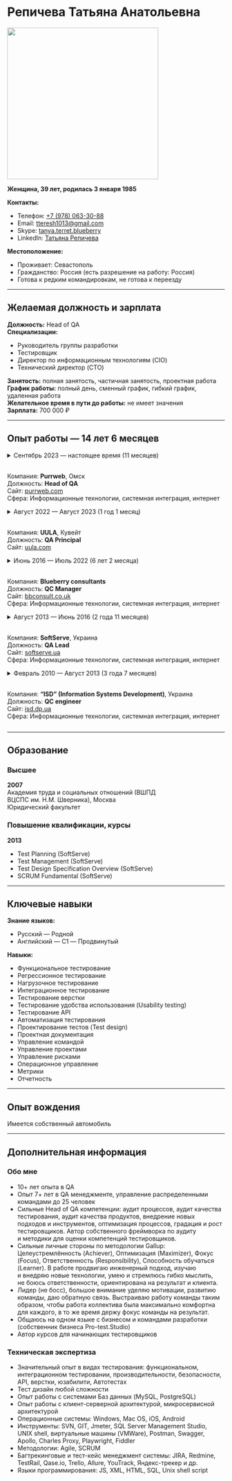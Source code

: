 # Репичева Татьяна Анатольевна

<img src="https://s610vla.storage.yandex.net/rdisk/34db93e2359bba8805556330df0cdb69918006adf9d4c56edd9d6466ac1a2ffe/66995d1f/2_SpWt3s-WnTmBL-7lf9_T0b21UOKIPZiFVXg0vz9H2KbSdunAObQ2cdtuZq8RIPEqkc3UNHnHUJ3Psc1vvwCQ==?uid=0&filename=AVD_6406-2%202.jpg&disposition=inline&hash=&limit=0&content_type=image%2Fjpeg&owner_uid=0&fsize=3755499&hid=9424a4ec3696323668b3f8174b30e709&media_type=image&tknv=v2&etag=5ed5d38bb84a8d9141c252f2396f4916&ts=61d89a52a45c0&s=ba08954c9e95e0ad2406cfada7b47f89d630d110aef4513c3a454bf24af63d90&pb=U2FsdGVkX18LTnGOpl76k56QO_33y_NTgKRgUAwspjnTpP36yy9hrlEnbMajiMZUKa9j-rzMmEw8C-0L7LBPtq_jfrOLRJ1-A-F78lue94o" width="350"/>

**Женщина, 39&nbsp;лет, родилась 3&nbsp;января 1985**

**Контакты:**
- Телефон: [+7&nbsp;(978)&nbsp;063-30-88](tel:79780633088)
- Email: [tteresh1013@gmail.com](mailto:tteresh1013@gmail.com)
- Skype: [tanya.terret.blueberry](skype:tanya.terret.blueberry)
- LinkedIn: [Татьяна Репичева](https://linkedin.com/tatyanarepicheva/)

**Местоположение:**
- Проживает: Севастополь
- Гражданство: Россия (есть разрешение на работу: Россия)
- Готова к&nbsp;редким командировкам, не&nbsp;готова к&nbsp;переезду

---

## Желаемая должность и&nbsp;зарплата

**Должность:** Head&nbsp;of&nbsp;QA  
**Специализации:**  
- Руководитель группы разработки
- Тестировщик
- Директор по&nbsp;информационным технологиям (CIO)
- Технический директор (CTO)

**Занятость:** полная занятость, частичная занятость, проектная работа  
**График работы:** полный день, сменный график, гибкий график, удаленная работа  
**Желательное время в&nbsp;пути до&nbsp;работы:** не&nbsp;имеет значения  
**Зарплата:** 700&nbsp;000&nbsp;₽

---

## Опыт работы — 14&nbsp;лет 6&nbsp;месяцев

<details>
  <summary>Сентябрь 2023 — настоящее время (11&nbsp;месяцев)
  
  <br>Компания: **Purrweb**, Омск
  <br>Должность: **Head&nbsp;of&nbsp;QA**
  <br>Сайт: [purrweb.com](https://purrweb.com)  
  Сфера: Информационные технологии, системная интеграция, интернет
  </summary>

  <br>

  **Обязанности:**
  - Анализ (аудит) качества процессов проектов тестирования на&nbsp;всех проектах
  - Контроль исполнения планов улучшений на&nbsp;проектах
  - Контроль выполнения KPI
  - Ресурсное планирование, формирование команды (найм/увольнение)
  - Организация стажировок, онбордингов
  - Организация активностей тестирования (API, нагрузки, безопасности, автоматизации)
  - Обучение и&nbsp;развитие команды: помощь с&nbsp;обучающими материалами, мануал и&nbsp;авто срезы знаний, определение грейдов
  - Определение стандартов и&nbsp;регламентов QA
  - Планирование финансов отдела QA
  - Коммуникация с&nbsp;другими отделами: HR, PM, Sales, Design
  - Ведение отчетности: по&nbsp;ЗП, бизнес показателям, QA метрикам

  **Достижения:**
  - Построение оргструктуры QA, института менторства
  - Введение оценки знаний и&nbsp;системы градации
  - Построение автоматизации тестирования в&nbsp;компании с&nbsp;нуля
  - Проведение обучающих сессий для&nbsp;проджект&nbsp;менеджеров по&nbsp;части QA
  - Разработка конструктора для&nbsp;отдела&nbsp;продаж по&nbsp;сегментации&nbsp;продуктов и&nbsp;соответствующим&nbsp;услугам QA
<br>
</details>

<details>
  <summary>Август 2022 — Август 2023 (1&nbsp;год 1&nbsp;месяц)

  <br>Компания: **UULA**, Кувейт
  <br>Должность: **QA&nbsp;Principal**
  <br>Сайт: [uula.com](https://uula.com)
  </summary>

  <br>
  
  **Обязанности:**
  - Построение процессов и&nbsp;установление стандартов тестирования продукта (образовательный портал)
  - Разработка метрик качества
  - Формирование команды: онбординг, мотивация, анализ работы QA&nbsp;инженеров, обучение и&nbsp;развитие QA&nbsp;инженеров
  - Ревью тестовой документации
  - Проведение лекций, ежеквартальная оценка знаний QA&nbsp;инженеров, наставничество, актуализация базы знаний QA
  - Исследование и&nbsp;внедрение новых видов тестирования (нагрузочное тестирование, тестирование безопасности)

  **Достижения:**
  - Внедрила процесс оценки сотрудников по&nbsp;разным грейдам, разработала матрицу компетенций
  - Внедрила Qase.io как&nbsp;систему работы с&nbsp;тест-кейсами вместо Xray
<br>
</details>

<details>
  <summary>Июнь 2016 — Июль 2022 (6&nbsp;лет 2&nbsp;месяца)

  <br>Компания: **Blueberry&nbsp;consultants**
  <br>Должность: **QC&nbsp;Manager**
  <br>Сайт: [bbconsult.co.uk](https://www.bbconsult.co.uk)  
  Сфера: Информационные технологии, системная интеграция, интернет
  </summary>

  <br>

  **Обязанности:**
  - Организация процесса тестирования более 15&nbsp;проектов (веб, десктоп, мобайл-приложения для&nbsp;медицинских учреждений, ecom, fintech)
  - Управление отделом QA: наставничество, подбор, мотивация команды, организация работы и&nbsp;построение roadmap, распределение ресурсов, оценка и&nbsp;анализ работы (Performance&nbsp;Review)
  - Выстраивание эффективного взаимодействия с&nbsp;senior-менеджерами и&nbsp;командами заказчика (Project-менеджеры)
  - Анализ качества тестирования, сбор метрик, улучшение процессов тестирования и&nbsp;работы команды
  - Ревью тест-кейсов (TestLink, Allure, Qase.io, BDD-Cucumber)
  - Изучение систем, тестирование требований
  - Написание документации для&nbsp;общего использования (Confluence)
  - Оформление/проверка багрепортов (PTS)
  - Тестирование веб и&nbsp;мобильных приложений
  - Запуск автотестов, анализ фейлов
  - Анализ логов

  **Достижения:**
  - Ускорила процесс тестирования на&nbsp;35% по&nbsp;ключевым направлениям за&nbsp;счет пересмотра всех процессов и&nbsp;отказа от&nbsp;неэффективных подходов тестирования
  - Наладила эффективную работу отдела, выстроила процессы, добилась самостоятельной работы тестировщиков на&nbsp;10+&nbsp;проектах с&nbsp;минимальным контролем
  - Сформировала стабильную и&nbsp;сильную сплоченную команду, текучесть сведена к&nbsp;нулю
  - Внедрила автоматизированное тестирование
  - Внедрила практику управления тест-кейсами
<br>
</details>

<details>
  <summary>Август 2013 — Июнь 2016 (2&nbsp;года 11&nbsp;месяцев)

  <br>Компания: **SoftServe**, Украина 
  <br>Должность: **QA&nbsp;Lead**
  <br>Сайт: [softserve.ua](https://www.softserve.ua)  
  Сфера: Информационные технологии, системная интеграция, интернет
  </summary>

  <br>
 
 **Обязанности:**
  - Составление и&nbsp;ведение Тест&nbsp;Плана и&nbsp;Тест&nbsp;Стратегии
  - Планирование и&nbsp;улучшение QA&nbsp;процесса на&nbsp;проекте
  - Анализ требований
  - Создание и&nbsp;поддержка QA&nbsp;артефактов и&nbsp;метрик (тестовое покрытие, тест&nbsp;кейсы и&nbsp;тест&nbsp;репорты, статистика дефектов)
  - Эскалирование проблем, связанных с&nbsp;проектными требованиями (программное обеспечение, оборудование, ресурсы)
  - Обучение, координирование QA&nbsp;команды из&nbsp;5&nbsp;инженеров, распределение задач, проверка различных репортов QA&nbsp;команды
  - Написание, поддержка, улучшение тест&nbsp;кейсов
  - Посещение регулярных митингов с&nbsp;стейкхолдерами, обсуждение статуса за&nbsp;неделю с&nbsp;руководством проекта
  - Документирование активностей тестирования, включая результаты тестирования, тестовое покрытие, необходимые ресурсы, ведение дефектов
  - Выявление и&nbsp;митигация проектных рисков

  **Достижения:**
  - Подготовила команду QA&nbsp;инженеров для&nbsp;сдачи экзамена ISTQB
  - Внедрила нагрузочное тестирование с&nbsp;помощью Jmeter
  - Разработала адаптационный план, программу
  - Оптимизировала регрессионное тестирование
  - Выстроила взаимодействие QA&nbsp;команды с&nbsp;командой разработчиков и&nbsp;аналитиков
<br>
</details>

<details>
  <summary>Февраль 2010 — Август 2013 (3&nbsp;года 7&nbsp;месяцев)

  <br>Компания: **“ISD” (Information&nbsp;Systems&nbsp;Development)**, Украина  
  Должность: **QC&nbsp;engineer**
  <br>Сайт: [isd.dp.ua](https://www.isd.dp.ua)  
  Сфера: Информационные технологии, системная интеграция, интернет
  </summary>

  <br>
  
  **Обязанности:**
  - Написание, проверка, исправление, обновление и&nbsp;выполнение тестовых сценариев в&nbsp;отношении программного обеспечения на&nbsp;основании анализа требований
  - Все виды ручного (manual) тестирования
  - Анализ программного кода с&nbsp;целью написания сценариев для&nbsp;тестирования
  - Содействие в&nbsp;разработке Тест&nbsp;плана и&nbsp;Тестовых сценариев
  - Работа в&nbsp;системе отслеживания ошибок, подготовка документации, проверка дефектов и&nbsp;ошибок после&nbsp;исправления, составление отчетов о&nbsp;результатах тестирования для&nbsp;руководства компании или&nbsp;Заказчиков
  - Анализ результатов тестирования
  - Коммуникация с&nbsp;программистами и&nbsp;другими заинтересованными лицами для&nbsp;объяснения/выявления причин появления дефекта/ошибки
  - Оценка времени для&nbsp;выполнения задач

  **Достижения:**
  - Была единственным тестировщиком на&nbsp;проекте, научилась автономной работе, самостоятельно вела проекты
<br>
</details>

---

## Образование

### Высшее

**2007**  
Академия труда и&nbsp;социальных отношений (ВШПД ВЦСПС&nbsp;им.&nbsp;Н.М.&nbsp;Шверника), Москва  
Юридический факультет

### Повышение квалификации, курсы

**2013**  
- Test Planning (SoftServe)
- Test Management (SoftServe)
- Test Design Specification Overview (SoftServe)
- SCRUM Fundamental (SoftServe)

---

## Ключевые навыки

**Знание языков:**  
- Русский — Родной
- Английский — C1 — Продвинутый

**Навыки:**
- Функциональное тестирование
- Регрессионное тестирование
- Нагрузочное тестирование
- Интеграционное тестирование
- Тестирование верстки
- Тестирование удобства использования (Usability testing)
- Тестирование API
- Автоматизация тестирования
- Проектирование тестов (Test design)
- Проектная документация
- Управление командой
- Управление проектами
- Управление рисками
- Операционное управление
- Метрики
- Отчетность

---

## Опыт вождения

Имеется собственный автомобиль

---

## Дополнительная информация

### Обо мне
- 10+&nbsp;лет опыта в&nbsp;QA
- Опыт 7+&nbsp;лет в&nbsp;QA менеджменте, управление распределенными командами до&nbsp;25&nbsp;человек
- Сильные Head&nbsp;of&nbsp;QA&nbsp;компетенции: аудит процессов, аудит качества тестирования, аудит качества продуктов, внедрение новых подходов и&nbsp;инструментов, оптимизация процессов, градация и&nbsp;рост тестировщиков. Автор собственного фреймворка по&nbsp;аудиту и&nbsp;методики для&nbsp;оценки компетенций тестировщиков.
- Сильные личные стороны по&nbsp;методологии Gallup: Целеустремлённость (Achiever), Оптимизация (Maximizer), Фокус (Focus), Ответственность (Responsibility), Способность обучаться (Learner). В&nbsp;работе продвигаю инженерный подход, изучаю и&nbsp;внедряю новые технологии, умею и&nbsp;стремлюсь гибко мыслить, не&nbsp;боюсь ответственности, ориентирована на&nbsp;результат и&nbsp;клиента.
- Лидер (не&nbsp;босс), большое внимание уделяю мотивации, развитию команды, даю обратную связь. Выстраиваю работу команды таким образом, чтобы работа коллектива была максимально комфортна для&nbsp;каждого, в&nbsp;то&nbsp;же время держу фокус команды на&nbsp;результат.
- Общаюсь на&nbsp;одном языке с&nbsp;бизнесом и&nbsp;командами разработки (собственник бизнеса Pro-test.Studio)
- Автор курсов для&nbsp;начинающих тестировщиков

### Техническая экспертиза
- Значительный опыт в&nbsp;видах тестирования: функциональном, интеграционном тестировании, производительности, безопасности, API, верстки, юзабилити, Автотестах
- Тест&nbsp;дизайн любой сложности
- Опыт работы с&nbsp;системами Баз данных (MySQL, PostgreSQL)
- Опыт работы с&nbsp;клиент-серверной архитектурой, микросервисной архитектурой
- Операционные системы: Windows, Mac&nbsp;OS, iOS, Android
- Инструменты: SVN, GIT, Jmeter, SQL&nbsp;Server&nbsp;Management&nbsp;Studio, UNIX&nbsp;shell, виртуальные машины (VMWare), Postman, Swagger, Apollo, Charles&nbsp;Proxy, Playwright, Fiddler
- Методологии: Agile, SCRUM
- Багтрекинговые и&nbsp;тест-кейс менеджмент системы: JIRA, Redmine, TestRail, Qase.io, Trello, Allure, YouTrack, Яндекс-трекер и&nbsp;др.
- Языки программирования: JS, XML, HTML, SQL, Unix&nbsp;shell&nbsp;script
